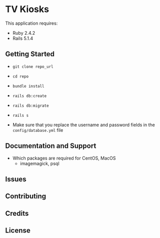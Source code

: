 TV Kiosks
================

This application requires:

- Ruby 2.4.2
- Rails 5.1.4

Getting Started
---------------
- `git clone repo_url`
- `cd repo`
- `bundle install`
- `rails db:create`
- `rails db:migrate`
- `rails s`

- Make sure that you replace the username and password fields in the `config/database.yml` file

Documentation and Support
-------------------------
- Which packages are required for CentOS, MacOS
  - imagemagick, psql

Issues
-------------

Contributing
------------

Credits
-------

License
-------
